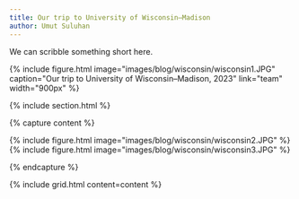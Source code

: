 ```yaml
---
title: Our trip to University of Wisconsin–Madison
author: Umut Suluhan
---
```


We can scribble something short here.

{%
  include figure.html
  image="images/blog/wisconsin/wisconsin1.JPG"
  caption="Our trip to University of Wisconsin–Madison, 2023"
  link="team"
  width="900px"
%}

{% include section.html %}

{% capture content %}

{% include figure.html image="images/blog/wisconsin/wisconsin2.JPG" %}
{% include figure.html image="images/blog/wisconsin/wisconsin3.JPG" %}

{% endcapture %}

{% include grid.html content=content %}